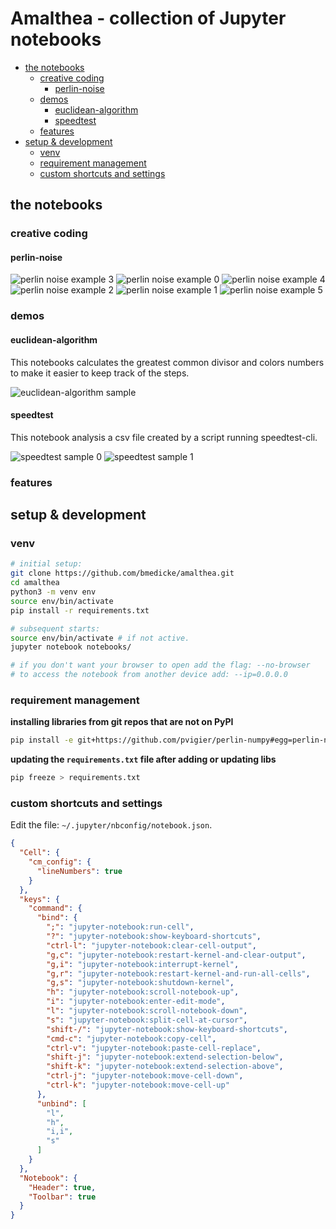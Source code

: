 # Amalthea - collection of Jupyter notebooks


<!-- vim-markdown-toc GFM -->

* [the notebooks](#the-notebooks)
  * [creative coding](#creative-coding)
    * [perlin-noise](#perlin-noise)
  * [demos](#demos)
    * [euclidean-algorithm](#euclidean-algorithm)
    * [speedtest](#speedtest)
  * [features](#features)
* [setup & development](#setup--development)
  * [venv](#venv)
  * [requirement management](#requirement-management)
  * [custom shortcuts and settings](#custom-shortcuts-and-settings)

<!-- vim-markdown-toc -->

## the notebooks

### creative coding

#### perlin-noise

![perlin noise example 3](samples/perlin-noise-03.svg)
![perlin noise example 0](samples/perlin-noise-00.svg)
![perlin noise example 4](samples/perlin-noise-04.svg)
![perlin noise example 2](samples/perlin-noise-02.svg)
![perlin noise example 1](samples/perlin-noise-01.svg)
![perlin noise example 5](samples/perlin-noise-05.svg)

### demos

#### euclidean-algorithm

This notebooks calculates the greatest common divisor and colors numbers
to make it easier to keep track of the steps.

![euclidean-algorithm sample](samples/euclidean-algorithm.png)

#### speedtest

This notebook analysis a csv file created by a script running speedtest-cli.

![speedtest sample 0](samples/speedtest00.png)
![speedtest sample 1](samples/speedtest01.png)

### features

## setup & development

### venv

```sh
# initial setup:
git clone https://github.com/bmedicke/amalthea.git
cd amalthea
python3 -m venv env
source env/bin/activate
pip install -r requirements.txt

# subsequent starts:
source env/bin/activate # if not active.
jupyter notebook notebooks/

# if you don't want your browser to open add the flag: --no-browser
# to access the notebook from another device add: --ip=0.0.0.0
```

### requirement management

**installing libraries from git repos that are not on PyPI**

```sh
pip install -e git+https://github.com/pvigier/perlin-numpy#egg=perlin-numpy
```

**updating the `requirements.txt` file after adding or updating libs**

```sh
pip freeze > requirements.txt
```

### custom shortcuts and settings

Edit the file: `~/.jupyter/nbconfig/notebook.json`.

```json
{
  "Cell": {
    "cm_config": {
      "lineNumbers": true
    }
  },
  "keys": {
    "command": {
      "bind": {
        ";": "jupyter-notebook:run-cell",
        "?": "jupyter-notebook:show-keyboard-shortcuts",
        "ctrl-l": "jupyter-notebook:clear-cell-output",
        "g,c": "jupyter-notebook:restart-kernel-and-clear-output",
        "g,i": "jupyter-notebook:interrupt-kernel",
        "g,r": "jupyter-notebook:restart-kernel-and-run-all-cells",
        "g,s": "jupyter-notebook:shutdown-kernel",
        "h": "jupyter-notebook:scroll-notebook-up",
        "i": "jupyter-notebook:enter-edit-mode",
        "l": "jupyter-notebook:scroll-notebook-down",
        "s": "jupyter-notebook:split-cell-at-cursor",
        "shift-/": "jupyter-notebook:show-keyboard-shortcuts",
        "cmd-c": "jupyter-notebook:copy-cell",
        "ctrl-v": "jupyter-notebook:paste-cell-replace",
        "shift-j": "jupyter-notebook:extend-selection-below",
        "shift-k": "jupyter-notebook:extend-selection-above",
        "ctrl-j": "jupyter-notebook:move-cell-down",
        "ctrl-k": "jupyter-notebook:move-cell-up"
      },
      "unbind": [
        "l",
        "h",
        "i,i",
        "s"
      ]
    }
  },
  "Notebook": {
    "Header": true,
    "Toolbar": true
  }
}
```
